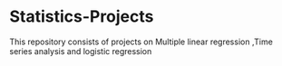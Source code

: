 # Statistics-Projects
This repository consists of projects on Multiple linear regression ,Time series analysis and logistic regression
